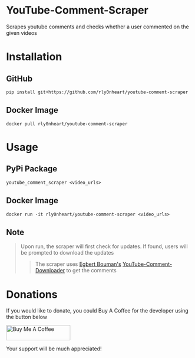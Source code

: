 # YouTube-Comment-Scraper
Scrapes youtube comments and checks whether a user commented on the given videos

# Installation
## GitHub
```
pip install git+https://github.com/rly0nheart/youtube-comment-scraper
```

## Docker Image
```
docker pull rly0nheart/youtube-comment-scraper
```


# Usage
## PyPi Package
```
youtube_comment_scraper <video_urls>
```

## Docker Image
```
docker run -it rly0nheart/youtube-comment-scraper <video_urls>
```


## Note
> Upon run, the scraper will first check for updates. If found, users will be prompted to download the updates
>> The scraper uses [Egbert Bouman's](https://github.com/egbertbouman) [YouTube-Comment-Downloader](https://github.com/egbertbouman/youtube-comment-downloader) to get the comments

# Donations
If you would like to donate, you could Buy A Coffee for the developer using the button below

<a href="https://www.buymeacoffee.com/189381184" target="_blank"><img src="https://cdn.buymeacoffee.com/buttons/default-orange.png" alt="Buy Me A Coffee" height="41" width="174"></a>

Your support will be much appreciated!


